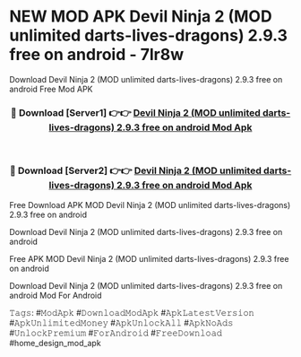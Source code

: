# NEW MOD APK Devil Ninja 2 (MOD unlimited darts-lives-dragons) 2.9.3 free on android - 7lr8w
Download Devil Ninja 2 (MOD unlimited darts-lives-dragons) 2.9.3 free on android Free Mod APK

<div align="center">
<h3>🔴 Download [Server1] 👉👉 <a href="https://apk-comot.site?title=Devil_Ninja_2_(MOD_unlimited_darts-lives-dragons)_2.9.3_free_on_android">Devil Ninja 2 (MOD unlimited darts-lives-dragons) 2.9.3 free on android Mod Apk</a></h3><br>

<h3>🔴 Download [Server2] 👉👉 <a href="https://apk-comot.site?title=Devil_Ninja_2_(MOD_unlimited_darts-lives-dragons)_2.9.3_free_on_android">Devil Ninja 2 (MOD unlimited darts-lives-dragons) 2.9.3 free on android Mod Apk</a></h3>
</div>


Free Download APK MOD Devil Ninja 2 (MOD unlimited darts-lives-dragons) 2.9.3 free on android

Download Devil Ninja 2 (MOD unlimited darts-lives-dragons) 2.9.3 free on android 

Free APK MOD Devil Ninja 2 (MOD unlimited darts-lives-dragons) 2.9.3 free on android 

Download Devil Ninja 2 (MOD unlimited darts-lives-dragons) 2.9.3 free on android Mod For Android

𝚃𝚊𝚐𝚜: #𝙼𝚘𝚍𝙰𝚙𝚔 #𝙳𝚘𝚠𝚗𝚕𝚘𝚊𝚍𝙼𝚘𝚍𝙰𝚙𝚔 #𝙰𝚙𝚔𝙻𝚊𝚝𝚎𝚜𝚝𝚅𝚎𝚛𝚜𝚒𝚘𝚗 #𝙰𝚙𝚔𝚄𝚗𝚕𝚒𝚖𝚒𝚝𝚎𝚍𝙼𝚘𝚗𝚎𝚢 #𝙰𝚙𝚔𝚄𝚗𝚕𝚘𝚌𝚔𝙰𝚕𝚕 #𝙰𝚙𝚔𝙽𝚘𝙰𝚍𝚜 #𝚄𝚗𝚕𝚘𝚌𝚔𝙿𝚛𝚎𝚖𝚒𝚞𝚖 #𝙵𝚘𝚛𝙰𝚗𝚍𝚛𝚘𝚒𝚍 #𝙵𝚛𝚎𝚎𝙳𝚘𝚠𝚗𝚕𝚘𝚊𝚍 #home_design_mod_apk